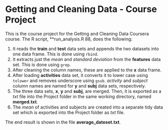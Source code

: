 # Getting and Cleaning Data - Course Project

This is the course project for the Getting and Cleaning Data Coursera course.
The R script, **run_analysis.R
88, does the following:

1. It reads the **train** and **test** data sets and appends the two datasets into one data frame. This is done using `rbind`.
2. It extracts just the *mean* and *standard deviation* from the **features** data set. This is done using `grep`.
3. After cleaning the column names, these are applied to the **x** data frame.  
4. After loading **activities** data set, it converts it to lower case using `tolower` and removes underscore using `gsub`. *activity* and *subject* column names are named for **y** and **subj** data sets, respectively.
5. The three data sets, **x**, **y** and **subj**, are merged. Then, it is exported as a *txt* file into the Project folder in the same working directory, named **merged.txt**.
6. The *mean* of activities and subjects are created into a separate tidy data set which is exported into the Project folder as *txt* file.

The end result is shown in the file **average_dateset.txt**.
